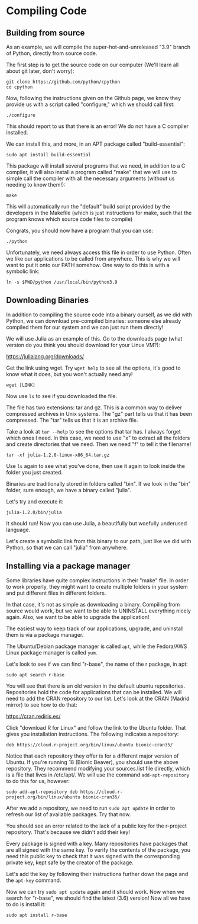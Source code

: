 # Compiling Code

## Building from source

As an example, we will compile the super-hot-and-unreleased "3.9" branch of Python, directly from source code.

The first step is to get the source code on our computer (We'll learn all about git later, don't worry):

```{sh}
git clone https://github.com/python/cpython
cd cpython
```

Now, following the instructions given on the Github page, we know they provide us with a script called "configure," which we should call first:

```{sh}
./configure
```

This should report to us that there is an error! We do not have a C compiler installed.

We can install this, and more, in an APT package called "build-essential":

```{sh}
sudo apt install build-essential
```

This package will install several programs that we need, in addition to a C compiler, it will also install a program called "make" that we will use to simple call the compiler with all the necessary arguments (without us needing to know them!):

``` shell
make
```

This will automatically run the "default" build script provided by the developers in the Makefile (which is just instructions for make, such that the program knows which source code files to compile)

Congrats, you should now have a program that you can use:

``` shell
./python
```

Unfortunately, we need always access this file in order to use Python. Often we like our applications to be called from anywhere. This is why we will want to put it onto our PATH somehow. One way to do this is with a symbolic link:

``` shell
ln -s $PWD/python /usr/local/bin/python3.9
```

## Downloading Binaries

In addition to compiling the source code into a binary ourself, as we did with Python, we can download pre-compiled binaries: someone else already compiled them for our system and we can just run them directly!

We will use Julia as an example of this. Go to the downloads page (what version do you think you should download for your Linux VM?):

https://julialang.org/downloads/

Get the link using wget. Try `wget help` to see all the options, it's good to know what it does, but you won't actually need any!

``` shell
wget [LINK]
```

Now use `ls` to see if you downloaded the file.

The file has two extensions: tar and gz. This is a common way to deliver compressed archives in Unix systems. The "gz" part tells us that it has been compressed. The "tar" tells us that it is an archive file.

Take a look at `tar --help` to see the options that tar has. I always forget which ones I need. In this case, we need to use "x" to extract all the folders and create directories that we need. Then we need "f" to tell it the filename!

``` shell
tar -xf julia-1.2.0-linux-x86_64.tar.gz
```

Use `ls` again to see what you've done, then use it again to look inside the folder you just created.

Binaries are traditionally stored in folders called "bin". If we look in the "bin" folder, sure enough, we have a binary called "julia".

Let's try and execute it:

``` shell
julia-1.2.0/bin/julia
```

It should run! Now you can use Julia, a beautifully but woefully underused language.

Let's create a symbolic link from this binary to our path, just like we did with Python, so that we can call "julia" from anywhere.

## Installing via a package manager

Some libraries have quite complex instructions in their "make" file. In order to work properly, they might want to create multiple folders in your system and put different files in different folders.

In that case, it's not as simple as downloading a binary. Compiling from source would work, but we want to be able to UNINSTALL everything nicely again. Also, we want to be able to upgrade the application!

The easiest way to keep track of our applications, upgrade, and uninstall them is via a package manager.

The Ubuntu/Debian package manager is called `apt`, while the Fedora/AWS Linux package manager is called `yum`.

Let's look to see if we can find "r-base", the name of the r package, in apt:

``` shell
sudo apt search r-base
```

You will see that there is an old version in the default ubuntu repositories. Repositories hold the code for applications that can be installed. We will need to add the CRAN repository to our list. Let's look at the CRAN (Madrid mirror) to see how to do that:

https://cran.rediris.es/

Click "download R for Linux" and follow the link to the Ubuntu folder. That gives you installation instructions. The following indicates a repository:

``` shell
deb https://cloud.r-project.org/bin/linux/ubuntu bionic-cran35/
```

Notice that each repository they offer is for a different major version of Ubuntu. If you're running 18 (Bionic Beaver), you should use the above repository. They recommend modifying your sources.list file directly, which is a file that lives in /etc/apt/. We will use the command `add-apt-repository` to do this for us, however:

``` shell
sudo add-apt-repository deb https://cloud.r-project.org/bin/linux/ubuntu bionic-cran35/
```

After we add a repository, we need to run `sudo apt update` in order to refresh our list of available packages. Try that now.

You should see an error related to the lack of a public key for the r-project repository. That's because we didn't add their key!

Every package is signed with a key. Many repositories have packages that are all signed with the same key. To verify the contents of the package, you need this public key to check that it was signed with the corresponding private key, kept safe by the creator of the package.

Let's add the key by following their instructions further down the page and the `apt-key` command.

Now we can try `sudo apt update` again and it should work. Now when we search for "r-base", we should find the latest (3.6) version! Now all we have to do is install it:

``` shell
sudo apt install r-base
```
